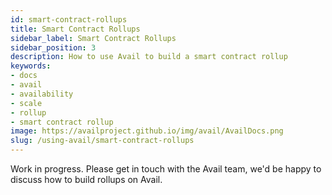 ```yaml
---
id: smart-contract-rollups
title: Smart Contract Rollups
sidebar_label: Smart Contract Rollups
sidebar_position: 3
description: How to use Avail to build a smart contract rollup
keywords:
- docs
- avail
- availability
- scale
- rollup
- smart contract rollup
image: https://availproject.github.io/img/avail/AvailDocs.png
slug: /using-avail/smart-contract-rollups
---
```


Work in progress. Please get in touch with the Avail team, we'd be
happy to discuss how to build rollups on Avail.
